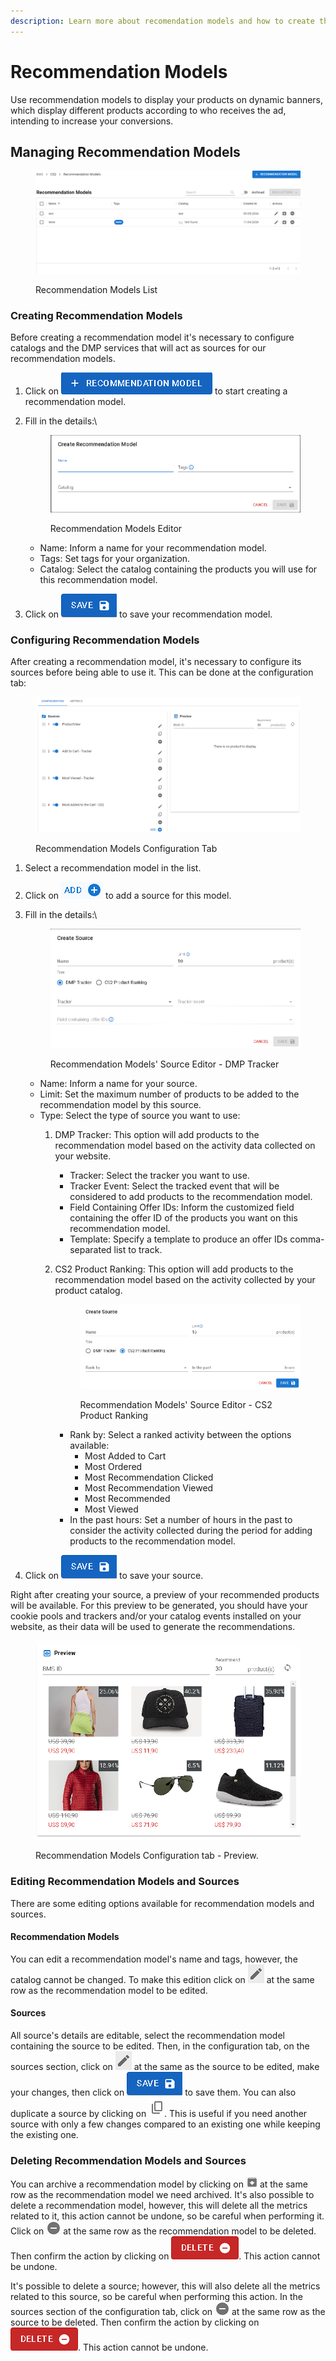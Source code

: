```yaml
---
description: Learn more about recomendation models and how to create them.
---
```


# Recommendation Models

Use recommendation models to display your products on dynamic banners, which display different products according to who receives the ad, intending to increase your conversions.

## Managing Recommendation Models

<figure><img src="../../.gitbook/assets/image (62).png" alt=""><figcaption><p>Recommendation Models List</p></figcaption></figure>

### Creating Recommendation Models

Before creating a recommendation model it's necessary to configure catalogs and the DMP services that will act as sources for our recommendation models.

1. Click on <img src="../../.gitbook/assets/image (52).png" alt="" data-size="line"> to start creating a recommendation model.
2.  Fill in the details:\


    <figure><img src="../../.gitbook/assets/image (48) (2).png" alt=""><figcaption><p>Recommendation Models Editor</p></figcaption></figure>

    * Name: Inform a name for your recommendation model.
    * Tags: Set tags for your organization.
    * Catalog: Select the catalog containing the products you will use for this recommendation model.
3. Click on <img src="../../.gitbook/assets/image (53).png" alt="" data-size="line"> to save your recommendation model.

### Configuring Recommendation Models

After creating a recommendation model, it's necessary to configure its sources before being able to use it. This can be done at the configuration tab:

<figure><img src="../../.gitbook/assets/Captura de tela 2024-05-15 095125.png" alt=""><figcaption><p>Recommendation Models Configuration Tab</p></figcaption></figure>

1. Select a recommendation model in the list.
2. Click on <img src="../../.gitbook/assets/image (56).png" alt="" data-size="line"> to add a source for this model.
3.  Fill in the details:\


    <figure><img src="../../.gitbook/assets/image (50).png" alt=""><figcaption><p>Recommendation Models' Source Editor - DMP Tracker</p></figcaption></figure>

    * Name: Inform a name for your source.
    * Limit: Set the maximum number of products to be added to the recommendation model by this source.
    * Type: Select the type of source you want to use:
      1. DMP Tracker: This option will add products to the recommendation model based on the activity data collected on your website.
         * Tracker: Select the tracker you want to use.
         * Tracker Event: Select the tracked event that will be considered to add products to the recommendation model.
         * Field Containing Offer IDs: Inform the customized field containing the offer ID of the products you want on this recommendation model.
         * Template: Specify a template to produce an offer IDs comma-separated list to track.
      2.  CS2 Product Ranking: This option will add products to the recommendation model based on the activity collected by your product catalog.

          <figure><img src="../../.gitbook/assets/image (51).png" alt=""><figcaption><p>Recommendation Models' Source Editor - CS2 Product Ranking</p></figcaption></figure>

          * Rank by: Select a ranked activity between the options available:
            * Most Added to Cart
            * Most Ordered
            * Most Recommendation Clicked
            * Most Recommendation Viewed
            * Most Recommended
            * Most Viewed
          * In the past hours: Set a number of hours in the past to consider the activity collected during the period for adding products to the recommendation model.
4. Click on <img src="../../.gitbook/assets/image (54).png" alt="" data-size="line"> to save your source.

Right after creating your source, a preview of your recommended products will be available. For this preview to be generated, you should have your cookie pools and trackers and/or your catalog events installed on your website, as their data will be used to generate the recommendations.

<figure><img src="../../.gitbook/assets/image (64).png" alt=""><figcaption><p>Recommendation Models Configuration tab - Preview.</p></figcaption></figure>

### Editing Recommendation Models and Sources

There are some editing options available for recommendation models and sources.

#### Recommendation Models

You can edit a recommendation model's name and tags, however, the catalog cannot be changed. To make this edition click on <img src="../../.gitbook/assets/image (115).png" alt="" data-size="line"> at the same row as the recommendation model to be edited.

#### Sources

All source's details are editable, select the recommendation model containing the source to be edited. Then, in the configuration tab, on the sources section, click on <img src="../../.gitbook/assets/image (116).png" alt="" data-size="line"> at the same as the source to be edited, make your changes, then click on <img src="../../.gitbook/assets/image (54).png" alt="" data-size="line"> to save them. You can also duplicate a source by clicking on <img src="../../.gitbook/assets/image (117).png" alt="" data-size="line">. This is useful if you need another source with only a few changes compared to an existing one while keeping the existing one.&#x20;

### Deleting Recommendation Models and Sources

You can archive a recommendation model by clicking on <img src="../../.gitbook/assets/image (63).png" alt="" data-size="line"> at the same row as the recommendation model we need archived. It's also possible to delete a recommendation model, however, this will delete all the metrics related to it, this action cannot be undone, so be careful when performing it. Click on <img src="../../.gitbook/assets/image (128).png" alt="" data-size="original"> at the same row as the recommendation model to be deleted. Then confirm the action by clicking on <img src="../../.gitbook/assets/image (129).png" alt="" data-size="line">. This action cannot be undone.&#x20;

It's possible to delete a source; however, this will also delete all the metrics related to this source, so be careful when performing this action. In the sources section of the configuration tab, click on <img src="../../.gitbook/assets/image (128).png" alt="" data-size="original"> at the same row as the source to be deleted. Then confirm the action by clicking on <img src="../../.gitbook/assets/image (129).png" alt="" data-size="line">. This action cannot be undone.



